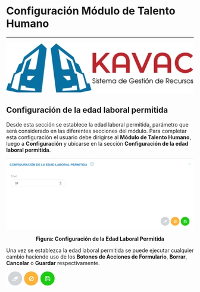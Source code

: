 # Configuración Módulo de Talento Humano
****************************************

![Screenshot](../img/logokavac.png#imagen)

## Configuración de la edad laboral permitida

Desde esta sección se establece la edad laboral permitida, parámetro que será considerado en las diferentes secciones del módulo. Para completar esta configuración el usuario debe dirigirse al **Módulo de Talento Humano**, luego a **Configuración** y ubicarse en la sección **Configuración de la edad laboral permitida**.

![Screenshot](../img/age.png#imagen)<div style="text-align: center;font-weight: bold">Figura: Configuración de la Edad Laboral Permitida</div>

Una vez se establezca la edad laboral permitida se puede ejecutar cualquier cambio haciendo uso de los **Botones de Acciones de Formulario**, **Borrar**, **Cancelar** o **Guardar** respectivamente. 

![Screenshot](../img/form_actions.png#imagen)

